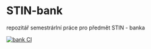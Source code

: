 # STIN-bank

repozitář semestrárlní práce pro předmět STIN - banka

[![bank CI](https://github.com/filipkralson/STIN-bank/actions/workflows/build.yml/badge.svg)](https://github.com/filipkralson/STIN-bank/actions/workflows/build.yml)
